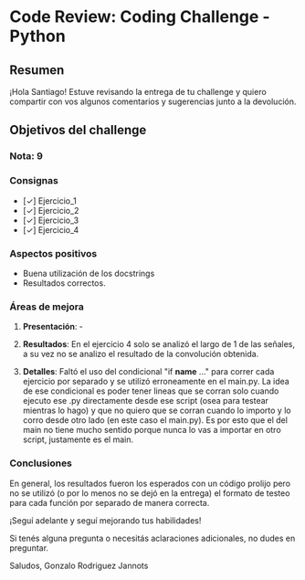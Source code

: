 # **Code Review: Coding Challenge - Python**

## Resumen

¡Hola Santiago! Estuve revisando la entrega de tu challenge y quiero compartir con vos algunos comentarios y sugerencias junto a la devolución.

## Objetivos del challenge

### Nota: 9


### Consignas

- [✓] Ejercicio_1
- [✓] Ejercicio_2  
- [✓] Ejercicio_3
- [✓] Ejercicio_4 

### Aspectos positivos

- Buena utilización de los docstrings
- Resultados correctos.

### Áreas de mejora

1. **Presentación**: - 
 

2. **Resultados**: En el ejercicio 4 solo se analizó el largo de 1 de las señales, a su vez no se analizo el resultado de la convolución obtenida. 


3. **Detalles**: Faltó el uso del condicional "if __name__ ..." para correr cada ejercicio por separado y se utilizó erroneamente en el main.py. La idea de ese condicional es poder tener lineas que se corran solo cuando ejecuto ese .py directamente desde ese script (osea para testear mientras lo hago) y que no quiero que se corran cuando lo importo y lo corro desde otro lado (en este caso el main.py). Es por esto que el del main no tiene mucho sentido porque nunca lo vas a importar en otro script, justamente es el main.


### Conclusiones

En general, los resultados fueron los esperados con un código prolijo pero no se utilizó (o por lo menos no se dejó en la entrega) el formato de testeo para cada función por separado de manera correcta.

¡Seguí adelante y seguí mejorando tus habilidades!

Si tenés alguna pregunta o necesitás aclaraciones adicionales, no dudes en preguntar.

Saludos,
Gonzalo Rodriguez Jannots